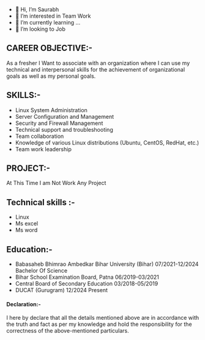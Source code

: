 - 👋 Hi, I’m Saurabh
- 👀 I’m interested in Team Work
- 🌱 I’m currently learning ...
- 💞️ I’m looking to Job



## CAREER OBJECTIVE:-
 As a fresher I Want to associate with an organization where I can use my technical and interpersonal skills for the achievement of organizational goals as well as my personal goals.

## SKILLS:-
- Linux System Administration
- Server Configuration and Management
- Security and Firewall Management
- Technical support and troubleshooting
- Team collaboration
- Knowledge of various Linux distributions (Ubuntu, CentOS, RedHat, etc.)
- Team work leadership

## PROJECT:-
At This Time I am Not Work Any Project


## Technical skills :-
- Linux
- Ms excel
- Ms word



## Education:-
- Babasaheb Bhimrao Ambedkar Bihar University (Bihar)				07/2021-12/2024
  Bachelor Of Science
- Bihar School Examination Board, Patna						06/2019-03/2021
- Central Board of Secondary Education							03/2018-05/2019
- DUCAT (Gurugram) 										12/2024 Present


#### Declaration:-
I here by declare that all the details mentioned above are in accordance with the truth and fact as per my knowledge and hold the responsibility for the correctness of the above-mentioned particulars. 





<!---
Saurabh6003/aboutmyself is a ✨ special ✨ repository because its `README.md` (this file) appears on your GitHub profile.
You can click the Preview link to take a look at your changes.
--->
